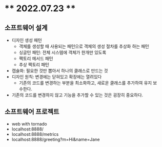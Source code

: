 # ** 2022.07.23 **

## 소프트웨어 설계
- 디자인 생성 패턴
    - 객체를 생성할 때 사용되는 패턴으로 객체의 생성 절차를 추상화 하는 패턴
    - 싱글턴 패턴: 전체 시스템에 객체가 한개만 있도록
    - 팩토리 메서드 패턴
    - 추상 팩토리 패턴
- 캡슐화: 필요한 것만 뽑아서 하나의 클래스로 만드는 것
- 디자인 원칙: 변경에는 닫혀있고 확장에는 열려있다
    - 기존의 코드를 변경하는 부분을 최소화하고, 새로운 클래스를 추가하여 유지 보수한다.
- 기존의 코드를 변경하지 않고 기능을 추가할 수 있는 것은 굉장히 중요하다.


## 소프트웨어 프로젝트
- web with tornado
- localhost:8888/
- localhost:8888/metrics
- localhost:8888/greeting?m=Hi&name=Jane

